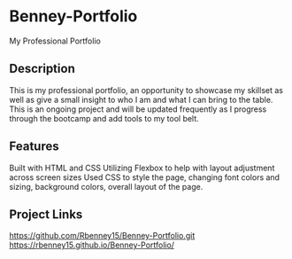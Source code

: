 # Benney-Portfolio
My Professional Portfolio

## Description
This is my professional portfolio, an opportunity to showcase my skillset as well as give a small insight to who I am and what I can bring to the table. This is
an ongoing project and will be updated frequently as I progress through the bootcamp and add tools to my tool belt.

## Features
Built with HTML and CSS
Utilizing Flexbox to help with layout adjustment across screen sizes
Used CSS to style the page, changing font colors and sizing, background colors, overall layout of the page.

## Project Links
https://github.com/Rbenney15/Benney-Portfolio.git
https://rbenney15.github.io/Benney-Portfolio/

